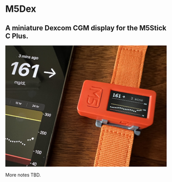 # M5Dex

## A miniature Dexcom CGM display for the M5Stick C Plus.

![A photo of the m5dex display](https://raw.githubusercontent.com/andrewchilds/m5dex/main/images/M5dex.jpg)

More notes TBD.
